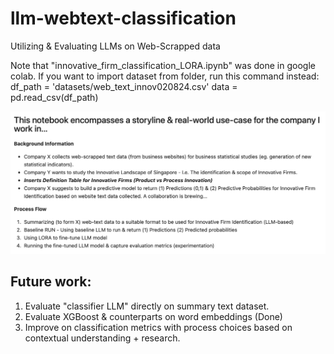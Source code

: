 # llm-webtext-classification
Utilizing &amp; Evaluating LLMs on Web-Scrapped data

Note that "innovative_firm_classification_LORA.ipynb" was done in google colab. If you want to import dataset from folder, run this command instead: 
df_path = 'datasets/web_text_innov020824.csv' 
data = pd.read_csv(df_path)

![alt text](https://github.com/jinkett99/llm-webtext-classification/blob/main/images/background.png?raw=true)

## Future work: 
1. Evaluate "classifier LLM" directly on summary text dataset.
2. Evaluate XGBoost & counterparts on word embeddings (Done)
3. Improve on classification metrics with process choices based on contextual understanding + research.
